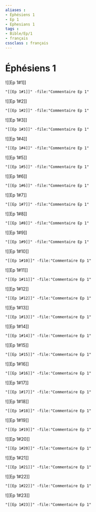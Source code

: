 ```yaml
---
aliases : 
- Éphésiens 1
- Ep 1
- Ephesians 1
tags : 
- Bible/Ep/1
- français
cssclass : français
---
```


# Éphésiens 1

![[Ep 1#1]]

```query
"[[Ep 1#1]]" -file:"Commentaire Ep 1"
```

![[Ep 1#2]]

```query
"[[Ep 1#2]]" -file:"Commentaire Ep 1"
```

![[Ep 1#3]]

```query
"[[Ep 1#3]]" -file:"Commentaire Ep 1"
```

![[Ep 1#4]]

```query
"[[Ep 1#4]]" -file:"Commentaire Ep 1"
```

![[Ep 1#5]]

```query
"[[Ep 1#5]]" -file:"Commentaire Ep 1"
```

![[Ep 1#6]]

```query
"[[Ep 1#6]]" -file:"Commentaire Ep 1"
```

![[Ep 1#7]]

```query
"[[Ep 1#7]]" -file:"Commentaire Ep 1"
```

![[Ep 1#8]]

```query
"[[Ep 1#8]]" -file:"Commentaire Ep 1"
```

![[Ep 1#9]]

```query
"[[Ep 1#9]]" -file:"Commentaire Ep 1"
```

![[Ep 1#10]]

```query
"[[Ep 1#10]]" -file:"Commentaire Ep 1"
```

![[Ep 1#11]]

```query
"[[Ep 1#11]]" -file:"Commentaire Ep 1"
```

![[Ep 1#12]]

```query
"[[Ep 1#12]]" -file:"Commentaire Ep 1"
```

![[Ep 1#13]]

```query
"[[Ep 1#13]]" -file:"Commentaire Ep 1"
```

![[Ep 1#14]]

```query
"[[Ep 1#14]]" -file:"Commentaire Ep 1"
```

![[Ep 1#15]]

```query
"[[Ep 1#15]]" -file:"Commentaire Ep 1"
```

![[Ep 1#16]]

```query
"[[Ep 1#16]]" -file:"Commentaire Ep 1"
```

![[Ep 1#17]]

```query
"[[Ep 1#17]]" -file:"Commentaire Ep 1"
```

![[Ep 1#18]]

```query
"[[Ep 1#18]]" -file:"Commentaire Ep 1"
```

![[Ep 1#19]]

```query
"[[Ep 1#19]]" -file:"Commentaire Ep 1"
```

![[Ep 1#20]]

```query
"[[Ep 1#20]]" -file:"Commentaire Ep 1"
```

![[Ep 1#21]]

```query
"[[Ep 1#21]]" -file:"Commentaire Ep 1"
```

![[Ep 1#22]]

```query
"[[Ep 1#22]]" -file:"Commentaire Ep 1"
```

![[Ep 1#23]]

```query
"[[Ep 1#23]]" -file:"Commentaire Ep 1"
```

